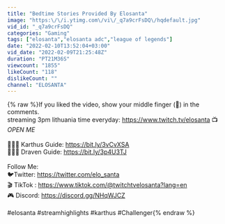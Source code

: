 ```yaml
---
title: "Bedtime Stories Provided By Elosanta"
image: "https:\/\/i.ytimg.com\/vi\/_q7a9crFsDQ\/hqdefault.jpg"
vid_id: "_q7a9crFsDQ"
categories: "Gaming"
tags: ["elosanta","elosanta adc","league of legends"]
date: "2022-02-10T13:52:04+03:00"
vid_date: "2022-02-09T21:25:48Z"
duration: "PT21M36S"
viewcount: "1855"
likeCount: "118"
dislikeCount: ""
channel: "ELOSANTA"
---
```

{% raw %}If you liked the video, show your middle finger (🖕) in the comments.<br />streaming 3pm lithuania time everyday: <a rel="nofollow" target="blank" href="https://www.twitch.tv/elosanta">https://www.twitch.tv/elosanta</a> 📺<br />*OPEN ME*<br /><br />👨🏼‍🦯 Karthus Guide: <a rel="nofollow" target="blank" href="https://bit.ly/3vCvXSA">https://bit.ly/3vCvXSA</a> <br />👨🏼‍🦯 Draven Guide: <a rel="nofollow" target="blank" href="https://bit.ly/3p4U3TJ">https://bit.ly/3p4U3TJ</a><br /><br />Follow Me:<br /> 🐦Twitter: <a rel="nofollow" target="blank" href="https://twitter.com/elo_santa​">https://twitter.com/elo_santa​</a><br /> 🎬 TikTok  : <a rel="nofollow" target="blank" href="https://www.tiktok.com/@twitchtvelosanta?lang=en">https://www.tiktok.com/@twitchtvelosanta?lang=en</a><br /> 🎮 Discord: <a rel="nofollow" target="blank" href="https://discord.gg/NHqWJCZ">https://discord.gg/NHqWJCZ</a><br /><br />#elosanta #streamhighlights #karthus #Challenger{% endraw %}
